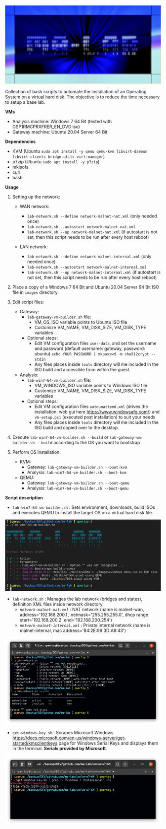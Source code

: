 ![](./screenshots/ma-lab.png)

Collection of bash scripts to automate the installation of an Operating System on a virtual hard disk. The objective is to reduce the time necessary to setup a base lab.

**VMs**
- Analysis machine: Windows 7 64 Bit (tested with GSP1RMCPRXFRER_EN_DVD iso)
- Gateway machine: Ubuntu 20.04 Server 64 Bit

**Dependencies**
- KVM (Ubuntu `sudo apt install -y qemu qemu-kvm libvirt-daemon libvirt-clients bridge-utils virt-manager`)
- p7zip (Ubuntu `sudo apt install -y p7zip`) 
- mkisofs
- curl
- bash

**Usage**
1. Setting up the network:
    - WAN network:
        - `lab-network.sh --define network-malnet-nat.xml` (only needed once)
        - `lab-network.sh --autostart network-malnet-nat.xml`
        - `lab-network.sh --up network-malnet-nat.xml` (if autostart is not set, then this script needs to be run after every host reboot)

    - LAN network:
        - `lab-network.sh --define network-malnet-internal.xml` (only needed once)
        - `lab-network.sh --autostart network-malnet-internal.xml`
        - `lab-network.sh --up network-malnet-internal.xml` (if autostart is not set, then this script needs to be run after every host reboot)

2. Place a copy of a Windows 7 64 Bit and Ubuntu 20.04 Server 64 Bit ISO file in `images` directory

3. Edit script files:

    - Gateway:
        - `lab-gateway-vm-builder.sh` file:
            - VM_OS_ISO variable points to Ubuntu ISO file
            - Customize VM_NAME, VM_DISK_SIZE, VM_DISK_TYPE variables
        - Optional steps:
            - Edit VM configuration files `user-data`, and set the username and password (default username: gateway, password: ubuntu) `echo YOUR_PASSWORD | mkpasswd -m sha512crypt --stdin`
            - Any files places inside `tools` directory will me included in the ISO build and accessible from within the guest.
    - Analysis:
        - `lab-win7-64-vm-builder.sh` file:
            - VM_WINDOWS_ISO variable points to Windows ISO file
            - Customize VM_NAME, VM_DISK_SIZE, VM_DISK_TYPE variables
        - Optional steps:
            - Edit VM configuration files `autounattend.xml` (drives the installation: web gui here https://www.windowsafg.com/) and `vm-setup.ps1` (executed post installation) to suit your needs
            - Any files places inside `tools` directory will me included in the ISO build and copied over to the desktop.

4. Execute `lab-win7-64-vm-builder.sh --build` or `lab-gateway-vm-builder.sh --build` according to the OS you want to bootstrap

5. Perform OS installation:
    - KVM:
        - Gateway: `lab-gateway-vm-builder.sh --boot-kvm`
        - Analysis: `lab-win7-64-vm-builder.sh --boot-kvm`
    - QEMU:
        - Gateway: `lab-gateway-vm-builder.sh --boot-qemu`
        - Analysis: `lab-win7-64-vm-builder.sh --boot-qemu`

**Script description**
- `lab-win7-64-vm-builder.sh` : Sets environment, downloads, build ISOs and executes QEMU to install the target OS on a virtual hard disk file.

![](./screenshots/lab-win7-64-vm-builder.png)

- `lab-network.sh` : Manages the lab network (bridges and states), definition XML files inside network directory. 
    - *`network-malnet-nat.xml`* : NAT network (name is malnet-wan, address='192.168.200.1', netmask='255.255.255.0', dhcp range start='192.168.200.2' end='192.168.200.254')
    - *`network-malnet-internal.xml`* : Private internal network (name is malnet-internal, mac address='B4:2E:99:3D:A8:43')

![](./screenshots/lab-network.png)

- `get-windows-key.sh` : Scrapes Microsoft Windows https://docs.microsoft.com/en-us/windows-server/get-started/kmsclientkeys page for Windows Serial Keys and displays them in the terminal. **Serials provided by Microsoft**.

![](./screenshots/get-windows-key.png)
